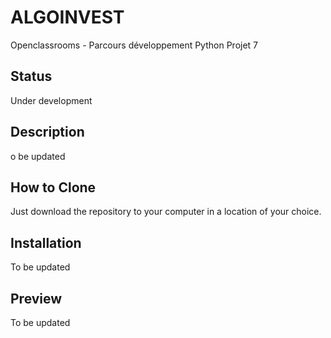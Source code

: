 # ALGOINVEST
Openclassrooms - Parcours développement Python Projet 7

## Status
Under development

## Description
o be updated

## How to Clone
Just download the repository to your computer in a location of your choice.

## Installation
To be updated

## Preview
To be updated